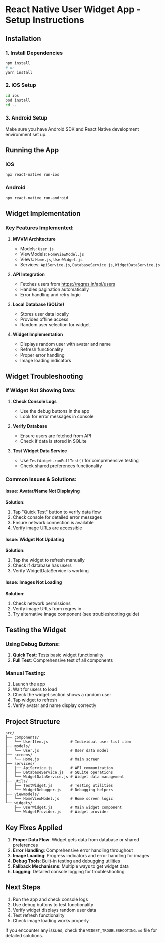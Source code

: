 # React Native User Widget App - Setup Instructions

## Installation

### 1. Install Dependencies

```bash
npm install
# or
yarn install
```

### 2. iOS Setup

```bash
cd ios
pod install
cd ..
```

### 3. Android Setup

Make sure you have Android SDK and React Native development environment set up.

## Running the App

### iOS
```bash
npx react-native run-ios
```

### Android
```bash
npx react-native run-android
```

## Widget Implementation

### Key Features Implemented:

1. **MVVM Architecture**
   - Models: `User.js`
   - ViewModels: `HomeViewModel.js`
   - Views: `Home.js`, `UserWidget.js`
   - Services: `ApiService.js`, `DatabaseService.js`, `WidgetDataService.js`

2. **API Integration**
   - Fetches users from https://reqres.in/api/users
   - Handles pagination automatically
   - Error handling and retry logic

3. **Local Database (SQLite)**
   - Stores user data locally
   - Provides offline access
   - Random user selection for widget

4. **Widget Implementation**
   - Displays random user with avatar and name
   - Refresh functionality
   - Proper error handling
   - Image loading indicators

## Widget Troubleshooting

### If Widget Not Showing Data:

1. **Check Console Logs**
   - Use the debug buttons in the app
   - Look for error messages in console

2. **Verify Database**
   - Ensure users are fetched from API
   - Check if data is stored in SQLite

3. **Test Widget Data Service**
   - Use `TestWidget.runFullTest()` for comprehensive testing
   - Check shared preferences functionality

### Common Issues & Solutions:

#### Issue: Avatar/Name Not Displaying
**Solution:**
1. Tap "Quick Test" button to verify data flow
2. Check console for detailed error messages
3. Ensure network connection is available
4. Verify image URLs are accessible

#### Issue: Widget Not Updating
**Solution:**
1. Tap the widget to refresh manually
2. Check if database has users
3. Verify WidgetDataService is working

#### Issue: Images Not Loading
**Solution:**
1. Check network permissions
2. Verify image URLs from reqres.in
3. Try alternative image component (see troubleshooting guide)

## Testing the Widget

### Using Debug Buttons:
1. **Quick Test**: Tests basic widget functionality
2. **Full Test**: Comprehensive test of all components

### Manual Testing:
1. Launch the app
2. Wait for users to load
3. Check the widget section shows a random user
4. Tap widget to refresh
5. Verify avatar and name display correctly

## Project Structure

```
src/
├── components/
│   └── UserItem.js          # Individual user list item
├── models/
│   └── User.js              # User data model
├── screens/
│   └── Home.js              # Main screen
├── services/
│   ├── ApiService.js        # API communication
│   ├── DatabaseService.js   # SQLite operations
│   └── WidgetDataService.js # Widget data management
├── utils/
│   ├── TestWidget.js        # Testing utilities
│   └── WidgetDebugger.js    # Debugging helpers
├── viewmodels/
│   └── HomeViewModel.js     # Home screen logic
└── widgets/
    ├── UserWidget.js        # Main widget component
    └── WidgetProvider.js    # Widget provider
```

## Key Fixes Applied

1. **Proper Data Flow**: Widget gets data from database or shared preferences
2. **Error Handling**: Comprehensive error handling throughout
3. **Image Loading**: Progress indicators and error handling for images
4. **Debug Tools**: Built-in testing and debugging utilities
5. **Fallback Mechanisms**: Multiple ways to get widget data
6. **Logging**: Detailed console logging for troubleshooting

## Next Steps

1. Run the app and check console logs
2. Use debug buttons to test functionality
3. Verify widget displays random user data
4. Test refresh functionality
5. Check image loading works properly

If you encounter any issues, check the `WIDGET_TROUBLESHOOTING.md` file for detailed solutions.
